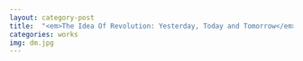 ```yaml
---
layout: category-post
title:  "<em>The Idea Of Revolution: Yesterday, Today and Tomorrow</em> by Étienne Balibar published in <em>Demokratik Modernite</em>"
categories: works
img: dm.jpg
---
```

